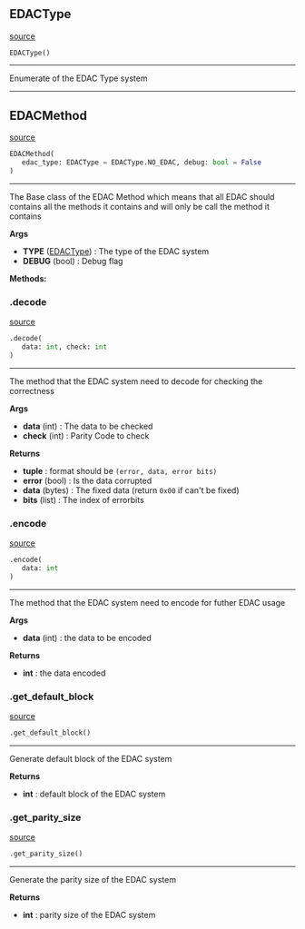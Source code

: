 #


## EDACType
[source](https://github.com/N0Ball/EDAC/blob/main/modules/edac/schema.py/#L5)
```python 
EDACType()
```


---
Enumerate of the EDAC Type system


----


## EDACMethod
[source](https://github.com/N0Ball/EDAC/blob/main/modules/edac/schema.py/#L14)
```python 
EDACMethod(
   edac_type: EDACType = EDACType.NO_EDAC, debug: bool = False
)
```


---
The Base class of the EDAC Method
which means that all EDAC should contains all the methods
it contains and will only be call the method it contains


**Args**

* **TYPE** ([EDACType](./#edactype)) : The type of the EDAC system
* **DEBUG** (bool) : Debug flag



**Methods:**


### .decode
[source](https://github.com/N0Ball/EDAC/blob/main/modules/edac/schema.py/#L85)
```python
.decode(
   data: int, check: int
)
```

---
The method that the EDAC system need to decode for checking
the correctness


**Args**

* **data** (int) : The data to be checked
* **check** (int) : Parity Code to check


**Returns**

* **tuple**  : format should be `(error, data, error bits)`
* **error** (bool) : Is the data corrupted
* **data** (bytes) : The fixed data (return `0x00` if can't be fixed)
* **bits** (list) : The index of errorbits


### .encode
[source](https://github.com/N0Ball/EDAC/blob/main/modules/edac/schema.py/#L70)
```python
.encode(
   data: int
)
```

---
The method that the EDAC system need to encode for futher
EDAC usage


**Args**

* **data** (int) : the data to be encoded


**Returns**

* **int**  : the data encoded


### .get_default_block
[source](https://github.com/N0Ball/EDAC/blob/main/modules/edac/schema.py/#L35)
```python
.get_default_block()
```

---
Generate default block of the EDAC system


**Returns**

* **int**  : default block of the EDAC system


### .get_parity_size
[source](https://github.com/N0Ball/EDAC/blob/main/modules/edac/schema.py/#L53)
```python
.get_parity_size()
```

---
Generate the parity size of the EDAC system


**Returns**

* **int**  : parity size of the EDAC system

